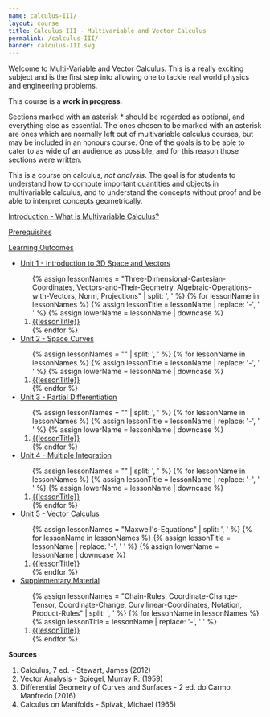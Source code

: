 ```yaml
---
name: calculus-III/
layout: course
title: Calculus III - Multivariable and Vector Calculus
permalink: /calculus-III/
banner: calculus-III.svg
---
```


Welcome to Multi-Variable and Vector Calculus. This is a really exciting subject and is the first step into allowing one to tackle real world physics and engineering problems. 

This course is a **work in progress**.

Sections marked with an asterisk * should be regarded as optional, and everything else as essential. The ones chosen to be marked with an asterisk are ones which are normally left out of multivariable calculus courses, but may be included in an honours course. One of the goals is to be able to cater to as wide of an audience as possible, and for this reason those sections were written.

This is a course on calculus, *not analysis*. The goal is for students to understand how to compute important quantities and objects in multivariable calculus, and to understand the concepts without proof and be able to interpret concepts geometrically.

<a class="page-link" href="/calculus-III/introduction">Introduction - What is Multivariable Calculus? </a>

<a class="page-link" href="/calculus-III/prerequisites"> Prerequisites</a>

<a class="page-link" href="/calculus-III/learning-outcomes"> Learning Outcomes</a>

<ul>
<li>  <a class="page-link" href="/calculus-III/unit1/"> Unit 1 - Introduction to 3D Space and Vectors </a> </li>
<ol>
{% assign lessonNames = "Three-Dimensional-Cartesian-Coordinates, Vectors-and-Their-Geometry, Algebraic-Operations-with-Vectors, Norm, Projections" | split: ', ' %}
{% for lessonName in lessonNames %}
{% assign lessonTitle = lessonName | replace:  '-', ' ' %}
{% assign lowerName = lessonName | downcase %}
<li> <a class = "page-link" href = "{{ lowerName | prepend: "unit1/" | prepend: current_page.permalink }}"> {{lessonTitle}} </a> </li>
{% endfor %}
</ol>
<li>  <a class="page-link" href="/calculus-III/unit2/"> Unit 2 - Space Curves </a> </li>
<ol>
{% assign lessonNames = "" | split: ', ' %}
{% for lessonName in lessonNames %}
{% assign lessonTitle = lessonName | replace:  '-', ' ' %}
{% assign lowerName = lessonName | downcase %}
<li> <a class = "page-link" href = "{{ lowerName | prepend: "unit2/" | prepend: current_page.permalink }}"> {{lessonTitle}} </a> </li>
{% endfor %}
</ol>
<li>  <a class="page-link" href="/calculus-III/unit3/"> Unit 3 - Partial Differentiation </a> </li>
<ol>
{% assign lessonNames = "" | split: ', ' %}
{% for lessonName in lessonNames %}
{% assign lessonTitle = lessonName | replace:  '-', ' ' %}
{% assign lowerName = lessonName | downcase %}
<li> <a class = "page-link" href = "{{ lowerName | prepend: "unit3/" | prepend: current_page.permalink }}"> {{lessonTitle}} </a> </li>
{% endfor %}
</ol>
<li>  <a class="page-link" href="/calculus-III/unit4/"> Unit 4 - Multiple Integration </a> </li>
<ol>
{% assign lessonNames = "" | split: ', ' %}
{% for lessonName in lessonNames %}
{% assign lessonTitle = lessonName | replace:  '-', ' ' %}
{% assign lowerName = lessonName | downcase %}
<li> <a class = "page-link" href = "{{ lowerName | prepend: "unit4/" | prepend: current_page.permalink }}"> {{lessonTitle}} </a> </li>
{% endfor %}
</ol>
<li>  <a class="page-link" href="/calculus-III/unit5/"> Unit 5 - Vector Calculus </a> </li>
<ol>
{% assign lessonNames = "Maxwell's-Equations" | split: ', ' %}
{% for lessonName in lessonNames %}
{% assign lessonTitle = lessonName | replace:  '-', ' ' %}
{% assign lowerName = lessonName | downcase %}
<li> <a class = "page-link" href = "{{ lowerName | prepend: "unit5/" | prepend: current_page.permalink }}"> {{lessonTitle}} </a> </li>
{% endfor %}
</ol>
<li> <a class="page-link" href="/calculus-III/supplement/"> Supplementary Material </a> </li>
<ol>
{% assign lessonNames = "Chain-Rules, Coordinate-Change-Tensor, Coordinate-Change, Curvilinear-Coordinates, Notation, Product-Rules" | split: ', ' %}
{% for lessonName in lessonNames %}
{% assign lessonTitle = lessonName | replace:  '-', ' ' %}
<li> <a class = "page-link" href = "{{ lessonName | prepend: "supplement/" | prepend: current_page.permalink }}"> {{lessonTitle}} </a> </li>
{% endfor %}
</ol>
</ul>


**Sources**

1. Calculus, 7 ed. - Stewart, James (2012)
2. Vector Analysis - Spiegel, Murray R. (1959)
3. Differential Geometry of Curves and Surfaces - 2 ed. do Carmo, Manfredo (2016)
4. Calculus on Manifolds - Spivak, Michael (1965)
